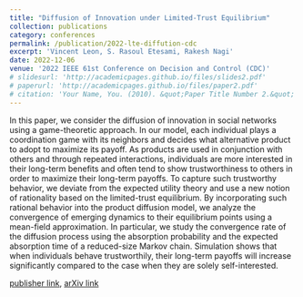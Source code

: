 ```yaml
---
title: "Diffusion of Innovation under Limited-Trust Equilibrium"
collection: publications
category: conferences
permalink: /publication/2022-lte-diffution-cdc
excerpt: 'Vincent Leon, S. Rasoul Etesami, Rakesh Nagi'
date: 2022-12-06
venue: '2022 IEEE 61st Conference on Decision and Control (CDC)'
# slidesurl: 'http://academicpages.github.io/files/slides2.pdf'
# paperurl: 'http://academicpages.github.io/files/paper2.pdf'
# citation: 'Your Name, You. (2010). &quot;Paper Title Number 2.&quot; <i>Journal 1</i>. 1(2).'
---
```


In this paper, we consider the diffusion of innovation in social networks using a game-theoretic approach. In our model, each individual plays a coordination game with its neighbors and decides what alternative product to adopt to maximize its payoff. As products are used in conjunction with others and through repeated interactions, individuals are more interested in their long-term benefits and often tend to show trustworthiness to others in order to maximize their long-term payoffs. To capture such trustworthy behavior, we deviate from the expected utility theory and use a new notion of rationality based on the limited-trust equilibrium. By incorporating such rational behavior into the product diffusion model, we analyze the convergence of emerging dynamics to their equilibrium points using a mean-field approximation. In particular, we study the convergence rate of the diffusion process using the absorption probability and the expected absorption time of a reduced-size Markov chain. Simulation shows that when individuals behave trustworthily, their long-term payoffs will increase significantly compared to the case when they are solely self-interested.

[publisher link](https://doi.org/10.1109/CDC51059.2022.9992669), [arXiv link](https://arxiv.org/abs/2206.06318)
